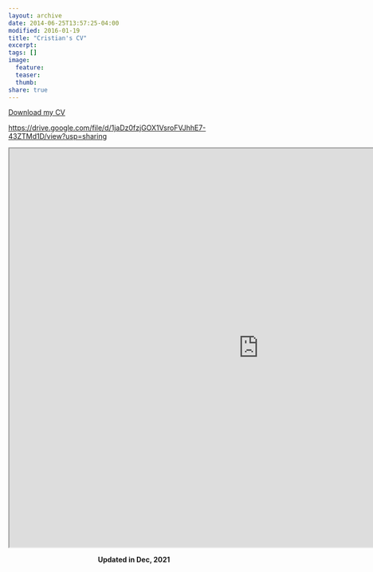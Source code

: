 ```yaml
---
layout: archive
date: 2014-06-25T13:57:25-04:00
modified: 2016-01-19
title: "Cristian's CV"
excerpt:
tags: []
image:
  feature:
  teaser:
  thumb:
share: true
---
```


[Download my CV](CV_Cristian_Roman_Palacios_Jun13.pdf)

https://drive.google.com/file/d/1jaDz0fzjGOX1VsroFVJhhE7-43ZTMd1D/view?usp=sharing

<iframe src="https://drive.google.com/file/d/1jaDz0fzjGOX1VsroFVJhhE7-43ZTMd1D/preview" width="1000" height="800"></iframe>



<p align="center">
  <b>Updated in Dec, 2021</b><br>
  <b>  </b><br>
</p>
